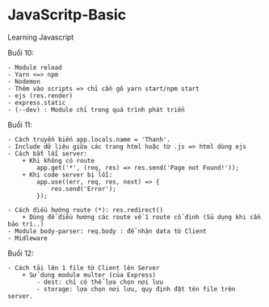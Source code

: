 # JavaScritp-Basic
Learning Javascript

Buổi 10:

    - Module reload
    - Yarn <=> npm
    - Nodemon
    - Thêm vào scripts => chỉ cần gõ yarn start/npm start
    - ejs (res.render)
    - express.static
    - (--dev) : Module chỉ trong quá trình phát triển
    
Buổi 11:

    - Cách truyền biến app.locals.name = 'Thanh'.
    - Include dữ liệu giữa các trang html hoặc từ .js => html dùng ejs
    - Cách bắt lỗi server:
        + Khi không có route
            app.get('*', (req, res) => res.send('Page not Found!'));
        + Khi code server bị lỗi:
            app.use((err, req, res, next) => {
                res.send('Error');
            });

    - Cách điều hướng route (*): res.redirect()
        + Dùng để điều hướng các route về 1 route cố đinh (Sủ dụng khi cần bảo trì..)
    - Module body-parser: req.body : để nhận data từ Client
    - Midleware

Buổi 12:

    - Cách tải lên 1 file từ Client lên Server
        + Sử dung module multer (của Express)
            - dest: chỉ có thể lựa chọn nơi lưu
            - storage: lựa chọn nơi lưu, quy định đặt tên file trên server.
